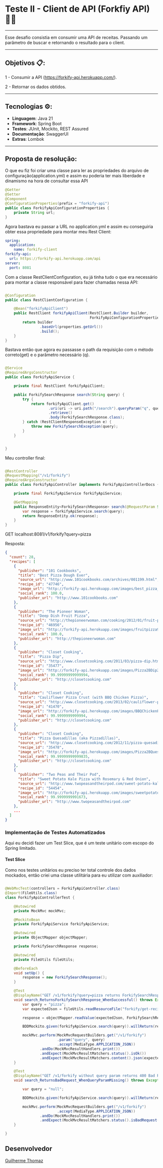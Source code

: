 # Teste II - Client de API (Forkfiy API) ‍👨‍🍳

---

Esse desafio consistia em consumir uma API de receitas. Passando um parâmetro de buscar e retornando o resultado para o client.

---

## Objetivos 📋:

1 - Consumir a API (https://forkify-api.herokuapp.com/).

2 - Retornar os dados obtidos.

---

## Tecnologias ⚙️:

- **Linguagem**: Java 21
- **Framework**: Spring Boot
- **Testes**: JUnit, Mockito, REST Assured
- **Documentação**: SwaggerUI
- **Extras**: Lombok

--- 

## Proposta de resolução:

O que eu fiz foi criar uma classe para ler as propriedades do arquivo de configuração(application.yml) 
e assim eu poderia ter mais liberdade e dinamismo na hora de consultar essa API

```java
@Getter
@Setter
@Component
@ConfigurationProperties(prefix = "forkify-api")
public class ForkifyApiConfigurationProperties {
    private String url;
}

```

Agora bastava eu passar a URL no application.yml e assim eu conseguiria obter essa propriedade para montar meu Rest Client:

```yml
spring:
  application:
    name: forkify-client
forkify-api:
  url: https://forkify-api.herokuapp.com/api
server:
  port: 8081
```

Com a classe RestClientConfiguration, eu já tinha tudo o que era necessário para montar a classe responsável para fazer chamadas nessa API:

```java

@Configuration
public class RestClientConfiguration {

    @Bean("forkifyApiClient")
    public RestClient forkifyApiClient(RestClient.Builder builder,
                                       ForkifyApiConfigurationProperties properties) {
        return builder
                .baseUrl(properties.getUrl())
                .build();
    }
}
```

Bastava então que agora eu passasse o path da requisição com o método correto(get) e o parâmetro necessário (q).

```java

@Service
@RequiredArgsConstructor
public class ForkifyApiService {

    private final RestClient forkifyApiClient;

    public ForkifySearchResponse search(String query) {
        try {
            return forkifyApiClient.get()
                    .uri(uri -> uri.path("/search").queryParam("q", query).build())
                    .retrieve()
                    .body(ForkifySearchResponse.class);
        } catch (RestClientResponseException e) {
            throw new ForkifySearchException(query);
        }
    }


}

```

Meu controller final: 

```java

@RestController
@RequestMapping("/v1/forkify")
@RequiredArgsConstructor
public class ForkifyApiController implements ForkifyApiControllerDocs {

    private final ForkifyApiService forkifyApiService;

    @GetMapping
    public ResponseEntity<ForkifySearchResponse> search(@RequestParam String query) {
        var response = forkifyApiService.search(query);
        return ResponseEntity.ok(response);
    }
}


```

GET localhost:8081/v1/forkify?query=pizza

Resposta:

```json
{
  "count": 28,
  "recipes": [
    {
      "publisher": "101 Cookbooks",
      "title": "Best Pizza Dough Ever",
      "source_url": "http://www.101cookbooks.com/archives/001199.html",
      "recipe_id": "47746",
      "image_url": "http://forkify-api.herokuapp.com/images/best_pizza_dough_recipe1b20.jpg",
      "social_rank": 100.0,
      "publisher_url": "http://www.101cookbooks.com"
    },
    {
      "publisher": "The Pioneer Woman",
      "title": "Deep Dish Fruit Pizza",
      "source_url": "http://thepioneerwoman.com/cooking/2012/01/fruit-pizza/",
      "recipe_id": "46956",
      "image_url": "http://forkify-api.herokuapp.com/images/fruitpizza9a19.jpg",
      "social_rank": 100.0,
      "publisher_url": "http://thepioneerwoman.com"
    },
    {
      "publisher": "Closet Cooking",
      "title": "Pizza Dip",
      "source_url": "http://www.closetcooking.com/2011/03/pizza-dip.html",
      "recipe_id": "35477",
      "image_url": "http://forkify-api.herokuapp.com/images/Pizza2BDip2B12B500c4c0a26c.jpg",
      "social_rank": 99.99999999999994,
      "publisher_url": "http://closetcooking.com"
    },
    {
      "publisher": "Closet Cooking",
      "title": "Cauliflower Pizza Crust (with BBQ Chicken Pizza)",
      "source_url": "http://www.closetcooking.com/2013/02/cauliflower-pizza-crust-with-bbq.html",
      "recipe_id": "41470",
      "image_url": "http://forkify-api.herokuapp.com/images/BBQChickenPizzawithCauliflowerCrust5004699695624ce.jpg",
      "social_rank": 99.9999999999994,
      "publisher_url": "http://closetcooking.com"
    },
    {
      "publisher": "Closet Cooking",
      "title": "Pizza Quesadillas (aka Pizzadillas)",
      "source_url": "http://www.closetcooking.com/2012/11/pizza-quesadillas-aka-pizzadillas.html",
      "recipe_id": "35478",
      "image_url": "http://forkify-api.herokuapp.com/images/Pizza2BQuesadillas2B2528aka2BPizzadillas25292B5002B834037bf306b.jpg",
      "social_rank": 99.99999999999835,
      "publisher_url": "http://closetcooking.com"
    },
    {
      "publisher": "Two Peas and Their Pod",
      "title": "Sweet Potato Kale Pizza with Rosemary & Red Onion",
      "source_url": "http://www.twopeasandtheirpod.com/sweet-potato-kale-pizza-with-rosemary-red-onion/",
      "recipe_id": "54454",
      "image_url": "http://forkify-api.herokuapp.com/images/sweetpotatokalepizza2c6db.jpg",
      "social_rank": 99.9999999991673,
      "publisher_url": "http://www.twopeasandtheirpod.com"
    },
    ...
  ]
}
```

### Implementação de Testes Automatizados

Aqui eu decidi fazer um Test Slice, que é um teste unitário com escopo do Spring limitado.

#### Test Slice

Como nos testes unitários eu preciso ter total controle dos dados mockados, então criei uma classe utilitária para eu
utilizar com auxiliador:

```java

@WebMvcTest(controllers = ForkifyApiController.class)
@Import(FileUtils.class)
class ForkifyApiControllerTest {

    @Autowired
    private MockMvc mockMvc;

    @MockitoBean
    private ForkifyApiService forkifyApiService;

    @Autowired
    private ObjectMapper objectMapper;

    private ForkifySearchResponse response;

    @Autowired
    private FileUtils fileUtils;

    @BeforeEach
    void setUp() {
        response = new ForkifySearchResponse();
    }

    @Test
    @DisplayName("GET /v1/forkify?query=pizza returns ForkifySearchResponse when successful")
    void search_ReturnsForkifySearchResponse_WhenSuccessful() throws Exception {
        var query = "pizza";
        var expectedJson = fileUtils.readResourceFile("forkify/get-recipes-by-query-response-200.json");

        response = objectMapper.readValue(expectedJson, ForkifySearchResponse.class);

        BDDMockito.given(forkifyApiService.search(query)).willReturn(response);

        mockMvc.perform(MockMvcRequestBuilders.get("/v1/forkify")
                        .param("query", query)
                        .accept(MediaType.APPLICATION_JSON))
                .andDo(MockMvcResultHandlers.print())
                .andExpect(MockMvcResultMatchers.status().isOk())
                .andExpect(MockMvcResultMatchers.content().json(expectedJson));
    }

    @Test
    @DisplayName("GET /v1/forkify without query param returns 400 Bad Request")
    void search_ReturnsBadRequest_WhenQueryParamMissing() throws Exception {

        var query = "null";

        BDDMockito.given(forkifyApiService.search(query)).willReturn(response);

        mockMvc.perform(MockMvcRequestBuilders.get("/v1/forkify")
                        .accept(MediaType.APPLICATION_JSON))
                .andDo(MockMvcResultHandlers.print())
                .andExpect(MockMvcResultMatchers.status().isBadRequest());
    }

}
```

## Desenvolvedor

[Guilherme Thomaz](https://www.linkedin.com/in/thomazllr/)


